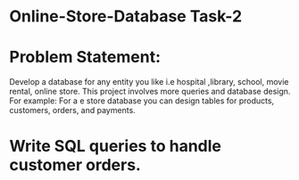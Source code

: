 # Online-Store-Database Task-2
# Problem Statement: 
Develop a database for any entity you like i.e hospital ,library, school, movie rental, online store. This project involves more queries and database design. For example: For a e store database you can design tables for products, customers, orders, and payments.

# Write SQL queries to handle customer orders.
